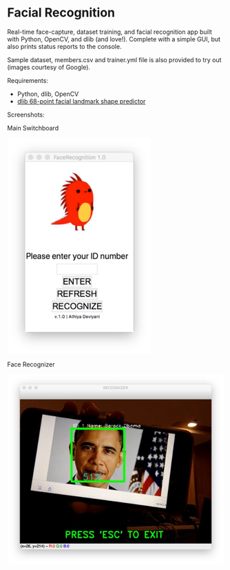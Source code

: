 # Facial Recognition
Real-time face-capture, dataset training, and facial recognition app built with Python, OpenCV, and dlib (and love!). Complete with a simple GUI, but also prints status reports to the console.


Sample dataset, members.csv and trainer.yml file is also provided to try out (images courtesy of Google).

Requirements:
- Python, dlib, OpenCV
- [dlib 68-point facial landmark shape predictor](http://dlib.net/files/shape_predictor_68_face_landmarks.dat.bz2)


Screenshots:

Main Switchboard


<img src="https://github.com/athiyadeviyani/FacialRecognition/blob/master/screencap01.jpg" height="500" width="333">


Face Recognizer


![screencap02.jpg](https://github.com/athiyadeviyani/FacialRecognition/blob/master/screencap02.jpg)

